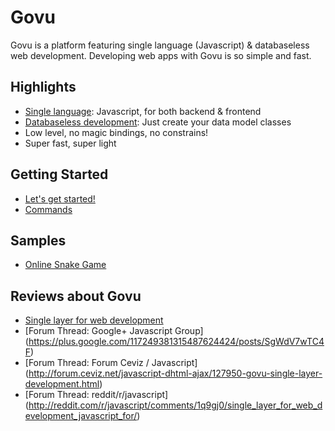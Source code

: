 Govu
========================
Govu is a platform featuring single language (Javascript) & databaseless web development. Developing web apps with Govu is so simple and fast.

## Highlights ##

- [Single language](https://github.com/easylibs/govu/wiki/Single-Language-Web-Development): Javascript, for both backend & frontend
- [Databaseless development](https://github.com/easylibs/govu/wiki/Databaseless-Web-Development): Just create your data model classes
- Low level, no magic bindings, no constrains!
- Super fast, super light

## Getting Started ##

* [Let's get started!](https://github.com/easylibs/govu/wiki/Getting-Started)
* [Commands](https://github.com/easylibs/govu/wiki/Commands)

## Samples ##
* [Online Snake Game](http://snakegame.codegovu.com)

## Reviews about Govu ##

* [Single layer for web development](https://medium.com/p/8e52071ff1bb)
* [Forum Thread: Google+ Javascript Group] (https://plus.google.com/117249381315487624424/posts/SgWdV7wTC4F)
* [Forum Thread: Forum Ceviz / Javascript] (http://forum.ceviz.net/javascript-dhtml-ajax/127950-govu-single-layer-development.html)
* [Forum Thread: reddit/r/javascript] (http://reddit.com/r/javascript/comments/1q9gj0/single_layer_for_web_development_javascript_for/)
